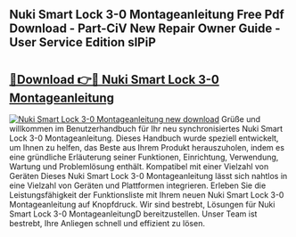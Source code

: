 ## Nuki Smart Lock 3-0 Montageanleitung Free Pdf Download - Part-CiV New Repair Owner Guide - User Service Edition slPiP

# <h2><a href="http://df6fozm.blite.top/?on=Nuki+Smart+Lock+3-0+Montageanleitung">🔗Download 👉🔴 Nuki Smart Lock 3-0 Montageanleitung</a></h2>

[![Nuki Smart Lock 3-0 Montageanleitung new download](https://i.imgur.com/lujVjoI.png)](http://df6fozm.blite.top/?on=Nuki+Smart+Lock+3-0+Montageanleitung)
Grüße und willkommen im Benutzerhandbuch für Ihr neu synchronisiertes Nuki Smart Lock 3-0 Montageanleitung. Dieses Handbuch wurde speziell entwickelt, um Ihnen zu helfen, das Beste aus Ihrem Produkt herauszuholen, indem es eine gründliche Erläuterung seiner Funktionen, Einrichtung, Verwendung, Wartung und Problemlösung enthält. Kompatibel mit einer Vielzahl von Geräten Dieses Nuki Smart Lock 3-0 Montageanleitung lässt sich nahtlos in eine Vielzahl von Geräten und Plattformen integrieren. Erleben Sie die Leistungsfähigkeit der Funktionsliste mit Ihrem neuen Nuki Smart Lock 3-0 Montageanleitung auf Knopfdruck. Wir sind bestrebt, Lösungen für Nuki Smart Lock 3-0 MontageanleitungD bereitzustellen. Unser Team ist bestrebt, Ihre Anliegen schnell und effizient zu lösen.
